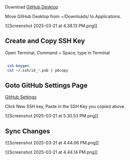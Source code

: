 
Download [GitHub Desktop](https://github.com/apps/desktop)

Move GitHub Desktop from ~/Downloads/ to Applications.

![[Screenshot 2025-03-21 at 4.38.13 PM.png]]

## Create and Copy SSH Key

Open Terminal, Command + Space, type in Terminal 

```bash

 ssh-keygen
 cat ~/.ssh/id_*.pub | pbcopy 

```

## Goto GitHub Settings Page 

[GitHub Settings](https://github.com/settings/keys)

Click New SSH key, Paste in the SSH Key you copied above.

![[Screenshot 2025-03-21 at 5.30.53 PM.png]]

## Sync Changes 
![[Screenshot 2025-03-21 at 4.44.06 PM.png]]

![[Screenshot 2025-03-21 at 4.44.14 PM.png]]

